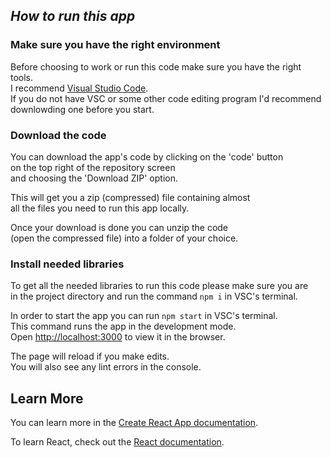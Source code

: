 ## *How to run this app*

### Make sure you have the right environment

Before choosing to work or run this code make sure you have the right tools.\
I recommend [Visual Studio Code](https://code.visualstudio.com/).\
If you do not have VSC or some other code editing program I'd recommend\
downlowding one before you start.

### Download the code

You can download the app's code by clicking on the 'code' button\
on the top right of the repository screen\
and choosing the 'Download ZIP' option.

This will get you a zip (compressed) file containing almost\
all the files you need to run this app locally.

Once your download is done you can unzip the code\
(open the compressed file) into a folder of your choice.

### Install needed libraries

To get all the needed libraries to run this code please make sure you are\
in the project directory and run the command `npm i` in VSC's terminal.

In order to start the app you can run `npm start` in VSC's terminal.\
This command runs the app in the development mode.\
Open [http://localhost:3000](http://localhost:3000) to view it in the browser.

The page will reload if you make edits.\
You will also see any lint errors in the console.

## Learn More

You can learn more in the [Create React App documentation](https://facebook.github.io/create-react-app/docs/getting-started).

To learn React, check out the [React documentation](https://reactjs.org/).
